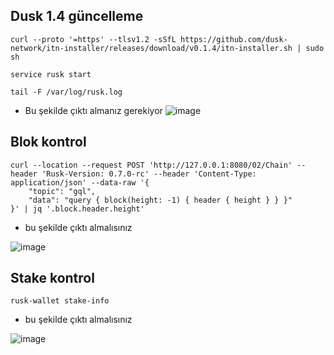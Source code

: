 ## Dusk 1.4 güncelleme
```shell
curl --proto '=https' --tlsv1.2 -sSfL https://github.com/dusk-network/itn-installer/releases/download/v0.1.4/itn-installer.sh | sudo sh
```

```shell
service rusk start
```

```shell
tail -F /var/log/rusk.log
```

- Bu şekilde çıktı almanız gerekiyor
![image](https://github.com/HerculesNode/Dusk-Node/assets/101635385/ea3a2bca-fab6-454d-be2c-6727cd9b623d)


## Blok kontrol

```shell
curl --location --request POST 'http://127.0.0.1:8080/02/Chain' --header 'Rusk-Version: 0.7.0-rc' --header 'Content-Type: application/json' --data-raw '{
    "topic": "gql",
    "data": "query { block(height: -1) { header { height } } }"
}' | jq '.block.header.height'
```

- bu şekilde çıktı almalısınız

![image](https://github.com/HerculesNode/Dusk-Node/assets/101635385/e61f7029-5a34-4325-ab6e-62b194a7b832)


## Stake kontrol

```shell
rusk-wallet stake-info
```

- bu şekilde çıktı almalısınız

![image](https://github.com/HerculesNode/Dusk-Node/assets/101635385/8af2bb2d-375d-423b-90f7-fde29157b0e2)
